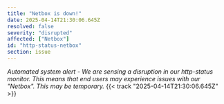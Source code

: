 ```yaml
---
title: "Netbox is down!"
date: 2025-04-14T21:30:06.645Z
resolved: false
severity: "disrupted"
affected: ["Netbox"]
id: "http-status-netbox"
section: issue
---
```


**Automated system alert* - We are sensing a disruption in our http-status monitor. This means that end users may experience issues with our "Netbox". This may be temporary.* {{< track "2025-04-14T21:30:06.645Z" >}}
